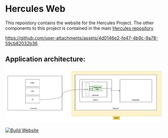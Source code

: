 # Hercules Web 

This repoistory contains the website for the Hercules Project.  The other components to this project is contained in the main [Hercules repository](https://github.com/djdunc/hercules)


https://github.com/user-attachments/assets/4d0146e2-fe47-4b9c-9a78-59cb82032b36


## Application architecture:
![App architecture](docs/architecture.jpg)


[![Build Website](https://github.com/ucl-casa-ce/hercules-web/actions/workflows/main.yml/badge.svg)](https://github.com/ucl-casa-ce/hercules-web/actions/workflows/main.yml)
